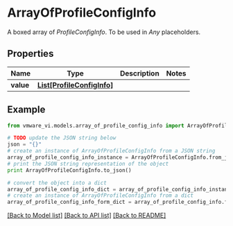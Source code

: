 # ArrayOfProfileConfigInfo

A boxed array of *ProfileConfigInfo*. To be used in *Any* placeholders. 

## Properties
Name | Type | Description | Notes
------------ | ------------- | ------------- | -------------
**value** | [**List[ProfileConfigInfo]**](ProfileConfigInfo.md) |  | 

## Example

```python
from vmware_vi.models.array_of_profile_config_info import ArrayOfProfileConfigInfo

# TODO update the JSON string below
json = "{}"
# create an instance of ArrayOfProfileConfigInfo from a JSON string
array_of_profile_config_info_instance = ArrayOfProfileConfigInfo.from_json(json)
# print the JSON string representation of the object
print ArrayOfProfileConfigInfo.to_json()

# convert the object into a dict
array_of_profile_config_info_dict = array_of_profile_config_info_instance.to_dict()
# create an instance of ArrayOfProfileConfigInfo from a dict
array_of_profile_config_info_form_dict = array_of_profile_config_info.from_dict(array_of_profile_config_info_dict)
```
[[Back to Model list]](../README.md#documentation-for-models) [[Back to API list]](../README.md#documentation-for-api-endpoints) [[Back to README]](../README.md)


